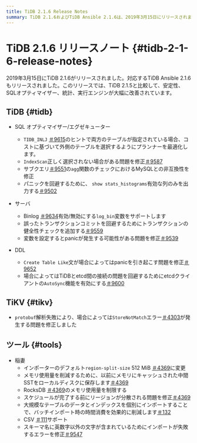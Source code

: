 ```yaml
---
title: TiDB 2.1.6 Release Notes
summary: TiDB 2.1.6およびTiDB Ansible 2.1.6は、2019年3月15日にリリースされました。このリリースでは、安定性、SQLオプティマイザー、統計、実行エンジンが改善されています。SQLオプティマイザー/エグゼキューター、サーバー、DDL、TiKV、ツールの修正と機能強化が行われました。主な変更点としては、log_bin変数のサポート、トランザクションのサニティチェック、スキーマ名に英数字以外の文字が含まれていることによるインポートエラーの修正などが挙げられます。
---
```


# TiDB 2.1.6 リリースノート {#tidb-2-1-6-release-notes}

2019年3月15日にTiDB 2.1.6がリリースされました。対応するTiDB Ansible 2.1.6もリリースされました。このリリースでは、TiDB 2.1.5と比較して、安定性、SQLオプティマイザー、統計、実行エンジンが大幅に改善されています。

## TiDB {#tidb}

-   SQL オプティマイザー/エグゼキューター
    -   `TIDB_INLJ` [＃9615](https://github.com/pingcap/tidb/pull/9615)のヒントで両方のテーブルが指定されている場合、コストに基づいて外側のテーブルを選択するようにプランナーを最適化します。
    -   `IndexScan`正しく選択されない場合がある問題を修正[＃9587](https://github.com/pingcap/tidb/pull/9587)
    -   サブクエリ[＃9551](https://github.com/pingcap/tidb/pull/9551)の`agg`関数のチェックにおけるMySQLとの非互換性を修正
    -   パニックを回避するために、 `show stats_histograms`有効な列のみを出力する[＃9502](https://github.com/pingcap/tidb/pull/9502)

-   サーバ
    -   Binlog [＃9634](https://github.com/pingcap/tidb/pull/9634)有効/無効にする`log_bin`変数をサポートします
    -   誤ったトランザクションコミットを回避するためにトランザクションの健全性チェックを追加する[＃9559](https://github.com/pingcap/tidb/pull/9559)
    -   変数を設定するとpanicが発生する可能性がある問題を修正[＃9539](https://github.com/pingcap/tidb/pull/9539)

-   DDL
    -   `Create Table Like`文が場合によってはpanicを引き起こす問題を修正[＃9652](https://github.com/pingcap/tidb/pull/9652)
    -   場合によってはTiDBとetcd間の接続の問題を回避するためにetcdクライアントの`AutoSync`機能を有効にする[＃9600](https://github.com/pingcap/tidb/pull/9600)

## TiKV {#tikv}

-   `protobuf`解析失敗により、場合によっては`StoreNotMatch`エラー[＃4303](https://github.com/tikv/tikv/pull/4303)が発生する問題を修正しました

## ツール {#tools}

-   稲妻
    -   インポーターのデフォルト`region-split-size` 512 MiB [＃4369](https://github.com/tikv/tikv/pull/4369)に変更
    -   メモリ使用量を削減するために、以前にメモリにキャッシュされた中間SSTをローカルディスクに保存します[＃4369](https://github.com/tikv/tikv/pull/4369)
    -   RocksDB [＃4369](https://github.com/tikv/tikv/pull/4369)のメモリ使用量を制限する
    -   スケジュールが完了する前にリージョンが分散される問題を修正[＃4369](https://github.com/tikv/tikv/pull/4369)
    -   大規模なテーブルのデータとインデックスを個別にインポートすることで、バッチインポート時の時間消費を効果的に削減します[＃132](https://github.com/pingcap/tidb-lightning/pull/132)
    -   CSV [＃111](https://github.com/pingcap/tidb-lightning/pull/111)サポート
    -   スキーマ名に英数字以外の文字が含まれているためにインポートが失敗するエラーを修正[＃9547](https://github.com/pingcap/tidb/pull/9547)
